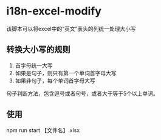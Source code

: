 # i18n-excel-modify

该脚本可以将excel中的“英文”表头的列统一处理大小写

## 转换大小写的规则

1. 首字母统一大写
2. 如果是句子，则只有第一个单词首字母大写
3. 如果非句子，每个单词首字母大写

句子判断方法，包含逗号或者句号，或者大于等于5个以上单词。

## 使用

npm run start 【文件名】.xlsx
